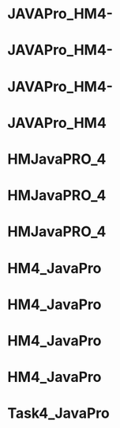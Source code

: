 # JAVAPro_HM4-
# JAVAPro_HM4-
# JAVAPro_HM4-
# JAVAPro_HM4
# HMJavaPRO_4
# HMJavaPRO_4
# HMJavaPRO_4
# HM4_JavaPro
# HM4_JavaPro
# HM4_JavaPro
# HM4_JavaPro
# Task4_JavaPro
